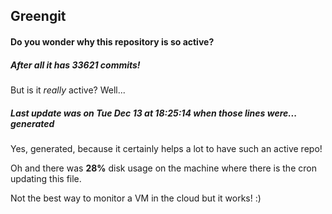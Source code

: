 ## Greengit

#### Do you wonder why this repository is so active?

##### After all it has 33621 commits!

But is it *really* active? Well...

##### Last update was on Tue Dec 13 at 18:25:14 when those lines were... generated

Yes, generated, because it certainly helps a lot to have such an active repo!

Oh and there was **28%** disk usage on the machine
where there is the cron updating this file.

Not the best way to monitor a VM in the cloud but it works! :)
